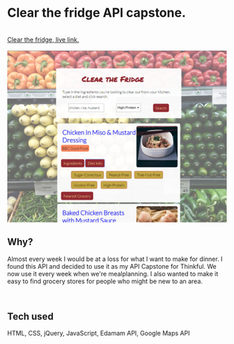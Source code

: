 <h1>Clear the fridge API capstone.</h1>
<br>
<a href="https://argledargle.github.io/clear-the-fridge-api-capstone/">Clear the fridge, live link.</a>
<br>
<br>
<img src="https://github.com/argledargle/clear-the-fridge-api-capstone/blob/master/img/screenshot.png">
<br>
<h2>Why?</h2>
<p>Almost every week I would be at a loss for what I want to make for dinner. I found this API and decided to use it as my API Capstone for Thinkful. We now use it every week when we're mealplanning. I also wanted to make it easy to find grocery stores for people who might be new to an area.</p>
<br>
<h2>Tech used</h2>
<p>HTML, CSS, jQuery, JavaScript, Edamam API, Google Maps API</p>
